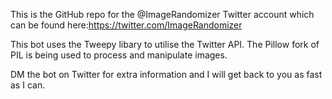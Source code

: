 This is the GitHub repo for the @ImageRandomizer Twitter account which can be found here:https://twitter.com/ImageRandomizer


This bot uses the Tweepy libary to utilise the Twitter API. The Pillow fork of PIL is being used to process and manipulate images.





DM the bot on Twitter for extra information and I will get back to you as fast as I can.

